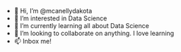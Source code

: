 - 👋 Hi, I’m @mcanellydakota
- 👀 I’m interested in Data Science
- 🌱 I’m currently learning all about Data Science
- 💞️ I’m looking to collaborate on anything. I love learning
- 📫 Inbox me! 

<!---
mcanellydakota/mcanellydakota is a ✨ special ✨ repository because its `README.md` (this file) appears on your GitHub profile.
You can click the Preview link to take a look at your changes.
--->
